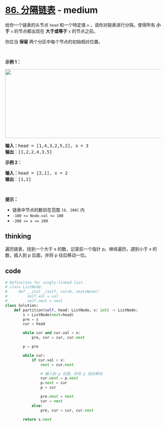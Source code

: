 # [86. 分隔链表](https://leetcode-cn.com/problems/partition-list/) - medium

<p>给你一个链表的头节点 <code>head</code> 和一个特定值<em> </em><code>x</code> ，请你对链表进行分隔，使得所有 <strong>小于</strong> <code>x</code> 的节点都出现在 <strong>大于或等于</strong> <code>x</code> 的节点之前。</p>

<p>你应当 <strong>保留</strong> 两个分区中每个节点的初始相对位置。</p>

<p> </p>

<p><strong>示例 1：</strong></p>
<img alt="" src="https://assets.leetcode.com/uploads/2021/01/04/partition.jpg" style="width: 662px; height: 222px;" />
<pre>
<strong>输入：</strong>head = [1,4,3,2,5,2], x = 3
<strong>输出</strong>：[1,2,2,4,3,5]
</pre>

<p><strong>示例 2：</strong></p>

<pre>
<strong>输入：</strong>head = [2,1], x = 2
<strong>输出</strong>：[1,2]
</pre>

<p> </p>

<p><strong>提示：</strong></p>

<ul>
	<li>链表中节点的数目在范围 <code>[0, 200]</code> 内</li>
	<li><code>-100 <= Node.val <= 100</code></li>
	<li><code>-200 <= x <= 200</code></li>
</ul>


## thinking

遍历链表，找到一个大于 x 的数，记录前一个指针 p。继续遍历，遇到小于 x 的数，插入到 p 后面，并将 p 往后移动一位。

## code

```python
# Definition for singly-linked list.
# class ListNode:
#     def __init__(self, val=0, next=None):
#         self.val = val
#         self.next = next
class Solution:
    def partition(self, head: ListNode, x: int) -> ListNode:
        s = ListNode(next=head)
        pre = s
        cur = head

        while cur and cur.val < x:
            pre, cur = cur, cur.next

        p = pre

        while cur:
            if cur.val < x:    
                next = cur.next

                # 插入到 p 后面，并将 p 往后移动
                cur.next = p.next
                p.next = cur
                p = cur

                pre.next = next                
                cur = next
            else:
                pre, cur = cur, cur.next

        return s.next

```
